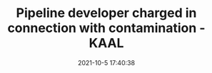 ---
"title": "Pipeline developer charged in connection with contamination - KAAL"
"date": "2021-10-5 17:40:38"
"feed_name": "GOOGLENEWSCONSTRUCTION"
"feed_website": "https://news.google.com/search?q=construction%2Bincident&hl=en-US&gl=US&ceid=US:en"
"feed_rss": "https://news.google.com/rss/search?q=construction%2Bincident&hl=en-US&gl=US&ceid=US:en"
"link": "https://www.kaaltv.com/business-news/pipeline-developer-charged-in-connection-with-contamination/6260733/?cat=10257"
"source": "{'href': 'https://www.kaaltv.com', 'title': 'KAAL'}"
"file": "_posts/2021-1-1-0c7ad62141852b069e9525253a3738a4b532b270.md"
"accident": "1"
"drilling": "1"
"dead": "0"
"injured": "0"
"arrested": "0"
"place": "unknown place"
"where": "unknown site"
"causes": "unknown"
"place_uri": "unknown place"
---